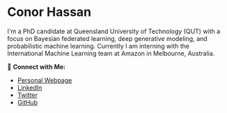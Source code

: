 # Conor Hassan

I'm a PhD candidate at Queensland University of Technology (QUT) with a focus on Bayesian federated learning, deep generative modeling, and probabilistic machine learning. Currently I am interning with the International Machine Learning team at Amazon in Melbourne, Australia.

🔗 **Connect with Me:**
- [Personal Webpage](https://www.conorhassan.com/)
- [LinkedIn](https://linkedin.com/in/conorhassan)
- [Twitter](https://twitter.com/hassanconor)
- [GitHub](https://github.com/conorhassan)


